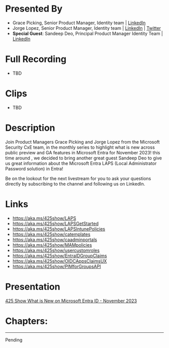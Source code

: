 # Presented By 
- Grace Picking, Senior Product Manager, Identity team | [LinkedIn](https://www.linkedin.com/in/grace-picking) 
- Jorge Lopez, Senior Product Manager, Identity team | [LinkedIn](https://www.linkedin.com/in/jorgealopez1/) | [Twitter](https://twitter.com/JorgeALopez)
- **Special Guest**: Sandeep Deo, Principal Product Manager Identity Team | [LinkedIn](https://www.linkedin.com/in/sandeep-deo-5274105/)

# Full Recording
- TBD

# Clips
- TBD
  
# Description
Join Product Managers Grace Picking and Jorge Lopez from the Microsoft Security CxE team, in the monthly series to highlight what is new across public preview and GA features in Microsoft Entra for November 2023! this time around , we decided to bring another great guest Sandeep Deo to give us great information about the Microsoft Entra LAPS (Local Administrator Password solution) in Entra! 

Be on the lookout for the next livestream for you to ask your questions directly by subscribing to the channel and following us on LinkedIn.

# Links
- https://aka.ms/425show/LAPS
- https://aka.ms/425show/LAPSGetStarted
- https://aka.ms/425show/LAPSIntunePolicies
- https://aka.ms/425show/catemplates
- https://aka.ms/425show/caadminportals
- https://aka.ms/425show/MAMpolicies
- https://aka.ms/425show/usercustomroles
- https://aka.ms/425show/EntraIDGroupClaims
- https://aka.ms/425show/OIDCAppsClaimsUX
- https://aka.ms/425show/PIMforGroupsAPI

# Presentation

[425 Show What is New on Microsoft Entra ID - November 2023](https://github.com/425show/EntraWhatsNew/blob/main/2023/Nov/425%20Show%20Whats%20New%20in%20Entra%20ID%20November%202023.pdf)

# Chapters:
---------------------------
Pending 
